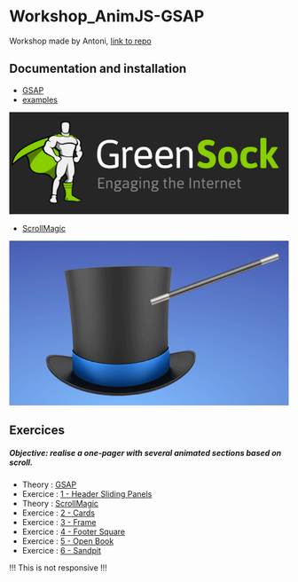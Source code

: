 # Workshop_AnimJS-GSAP

Workshop made by Antoni, [link to repo](https://github.com/tonidano/Workshop_AnimJS-GSAP)

## Documentation and installation
*	[GSAP](https://greensock.com/get-started-js)
* [examples](https://greensock.com/examples-showcases)

![GSAP](https://github.com/tonidano/Workshop_AnimJS-GSAP/blob/master/assets/images/greensock-logo.svg)

* [ScrollMagic](http://scrollmagic.io/docs/index.html#toc6)

![Scrollmagic](https://github.com/tonidano/Workshop_AnimJS-GSAP/blob/master/assets/images/scrollmagic.gif)

## Exercices
##### Objective: realise a one-pager with several animated sections based on scroll. 

* Theory : [GSAP](././GSAP)
* Exercice : [1 - Header Sliding Panels](./Exercice_1)
* Theory : [ScrollMagic](././ScrollMagic)
* Exercice : [2 - Cards](././Exercice_2)
* Exercice : [3 - Frame](././Exercice_3)
* Exercice : [4 - Footer Square](././Exercice_4)
* Exercice : [5 - Open Book](././Exercice_5)
* Exercice : [6 - Sandpit](././Exercice_6)


!!! This is not responsive !!!